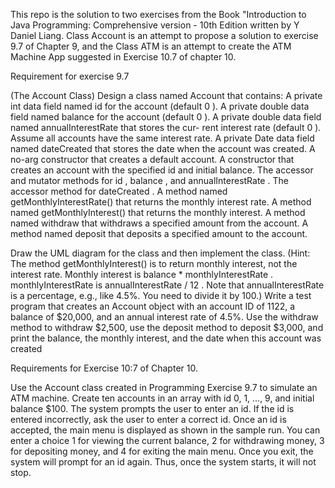 This repo is the solution to two exercises from the Book "Introduction to Java Programming: Comprehensive version - 10th Edition written by Y Daniel Liang. Class Account is an attempt to propose a solution to exercise 9.7 of Chapter 9, and the Class ATM is an attempt to create the ATM Machine App suggested in Exercise 10.7 of chapter 10.

Requirement for exercise 9.7

(The Account Class) Design a class named Account that contains:
A private int data field named id for the account (default 0 ).
A private double data field named balance for the account (default 0 ).
A private double data field named annualInterestRate that stores the cur-
rent interest rate (default 0 ). Assume all accounts have the same interest rate.
A private Date data field named dateCreated that stores the date when the account was created.
A no-arg constructor that creates a default account.
A constructor that creates an account with the specified id and initial balance.
The accessor and mutator methods for id , balance , and annualInterestRate .
The accessor method for dateCreated .
A method named getMonthlyInterestRate() that returns the monthly interest rate.
A method named getMonthlyInterest() that returns the monthly interest.
A method named withdraw that withdraws a specified amount from the account.
A method named deposit that deposits a specified amount to the account.

Draw the UML diagram for the class and then implement the class. (Hint: The
method getMonthlyInterest() is to return monthly interest, not the interest rate.
Monthly interest is balance * monthlyInterestRate . monthlyInterestRate is annualInterestRate / 12 . Note that annualInterestRate is a percentage,
e.g., like 4.5%. You need to divide it by 100.)
Write a test program that creates an Account object with an account ID of 1122, a balance of $20,000, and an annual interest rate of 4.5%. Use the withdraw
method to withdraw $2,500, use the deposit method to deposit $3,000, and print the balance, the monthly interest, and the date when this account was created

Requirements for Exercise 10:7 of Chapter 10.

Use the Account class created in Programming Exercise 9.7 to simulate an ATM machine. Create ten accounts in an array with id 0, 1, ..., 9, and
initial balance $100. The system prompts the user to enter an id. If the id is entered incorrectly, ask the user to enter a correct id. Once an id is
accepted, the main menu is displayed as shown in the sample run. You can enter a choice 1 for viewing the current balance, 2 for withdrawing money,
3 for depositing money, and 4 for exiting the main menu. Once you exit, the system will prompt for an id again. Thus, once the system starts, it will
not stop.
